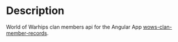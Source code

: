 # Description

World of Warhips clan members api for the Angular App [wows-clan-member-records](https://github.com/JohnnyDevNull/wg-clan-member-records).
